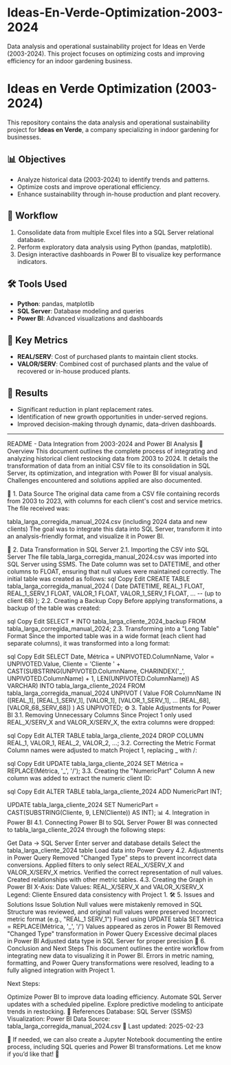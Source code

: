 # Ideas-En-Verde-Optimization-2003-2024
Data analysis and operational sustainability project for Ideas en Verde (2003-2024). This project focuses on optimizing costs and improving efficiency for an indoor gardening business.

# Ideas en Verde Optimization (2003-2024)

This repository contains the data analysis and operational sustainability project for **Ideas en Verde**, a company specializing in indoor gardening for businesses.

## 📊 Objectives
- Analyze historical data (2003-2024) to identify trends and patterns.
- Optimize costs and improve operational efficiency.
- Enhance sustainability through in-house production and plant recovery.

## 🔄 Workflow
1. Consolidate data from multiple Excel files into a SQL Server relational database.
2. Perform exploratory data analysis using Python (pandas, matplotlib).
3. Design interactive dashboards in Power BI to visualize key performance indicators.

## 🛠️ Tools Used
- **Python**: pandas, matplotlib
- **SQL Server**: Database modeling and queries
- **Power BI**: Advanced visualizations and dashboards

## 🌱 Key Metrics
- **REAL/SERV**: Cost of purchased plants to maintain client stocks.
- **VALOR/SERV**: Combined cost of purchased plants and the value of recovered or in-house produced plants.

## 🚀 Results
- Significant reduction in plant replacement rates.
- Identification of new growth opportunities in under-served regions.
- Improved decision-making through dynamic, data-driven dashboards.

-------------------------------------

README - Data Integration from 2003-2024 and Power BI Analysis
📌 Overview
This document outlines the complete process of integrating and analyzing historical client restocking data from 2003 to 2024. It details the transformation of data from an initial CSV file to its consolidation in SQL Server, its optimization, and integration with Power BI for visual analysis. Challenges encountered and solutions applied are also documented.

📂 1. Data Source
The original data came from a CSV file containing records from 2003 to 2023, with columns for each client's cost and service metrics. The file received was:

tabla_larga_corregida_manual_2024.csv (including 2024 data and new clients)
The goal was to integrate this data into SQL Server, transform it into an analysis-friendly format, and visualize it in Power BI.

🔄 2. Data Transformation in SQL Server
2.1. Importing the CSV into SQL Server
The file tabla_larga_corregida_manual_2024.csv was imported into SQL Server using SSMS.
The Date column was set to DATETIME, and other columns to FLOAT, ensuring that null values were maintained correctly.
The initial table was created as follows:
sql
Copy
Edit
CREATE TABLE tabla_larga_corregida_manual_2024 (
    Date DATETIME,
    REAL_1 FLOAT,
    REAL_1_SERV_1 FLOAT,
    VALOR_1 FLOAT,
    VALOR_1_SERV_1 FLOAT,
    ... -- (up to client 68)
);
2.2. Creating a Backup Copy
Before applying transformations, a backup of the table was created:

sql
Copy
Edit
SELECT * INTO tabla_larga_cliente_2024_backup FROM tabla_larga_corregida_manual_2024;
2.3. Transforming into a "Long Table" Format
Since the imported table was in a wide format (each client had separate columns), it was transformed into a long format:

sql
Copy
Edit
SELECT Date,
       Métrica = UNPIVOTED.ColumnName,
       Valor = UNPIVOTED.Value,
       Cliente = 'Cliente ' + CAST(SUBSTRING(UNPIVOTED.ColumnName, CHARINDEX('_', UNPIVOTED.ColumnName) + 1, LEN(UNPIVOTED.ColumnName)) AS VARCHAR)
INTO tabla_larga_cliente_2024
FROM tabla_larga_corregida_manual_2024
UNPIVOT (
    Value FOR ColumnName IN ([REAL_1], [REAL_1_SERV_1], [VALOR_1], [VALOR_1_SERV_1], ... [REAL_68], [VALOR_68_SERV_68])
) AS UNPIVOTED;
⚙️ 3. Table Adjustments for Power BI
3.1. Removing Unnecessary Columns
Since Project 1 only used REAL_X/SERV_X and VALOR_X/SERV_X, the extra columns were dropped:

sql
Copy
Edit
ALTER TABLE tabla_larga_cliente_2024
DROP COLUMN REAL_1, VALOR_1, REAL_2, VALOR_2, ...;
3.2. Correcting the Metric Format
Column names were adjusted to match Project 1, replacing _ with /:

sql
Copy
Edit
UPDATE tabla_larga_cliente_2024
SET Métrica = REPLACE(Métrica, '_', '/');
3.3. Creating the "NumericPart" Column
A new column was added to extract the numeric client ID:

sql
Copy
Edit
ALTER TABLE tabla_larga_cliente_2024
ADD NumericPart INT;

UPDATE tabla_larga_cliente_2024
SET NumericPart = CAST(SUBSTRING(Cliente, 9, LEN(Cliente)) AS INT);
📊 4. Integration in Power BI
4.1. Connecting Power BI to SQL Server
Power BI was connected to tabla_larga_cliente_2024 through the following steps:

Get Data → SQL Server
Enter server and database details
Select the tabla_larga_cliente_2024 table
Load data into Power Query
4.2. Adjustments in Power Query
Removed "Changed Type" steps to prevent incorrect data conversions.
Applied filters to only select REAL_X/SERV_X and VALOR_X/SERV_X metrics.
Verified the correct representation of null values.
Created relationships with other metric tables.
4.3. Creating the Graph in Power BI
X-Axis: Date
Values: REAL_X/SERV_X and VALOR_X/SERV_X
Legend: Cliente
Ensured data consistency with Project 1.
🛠️ 5. Issues and Solutions
Issue	Solution
Null values were mistakenly removed in SQL	Structure was reviewed, and original null values were preserved
Incorrect metric format (e.g., "REAL_1 SERV_1")	Fixed using UPDATE tabla SET Métrica = REPLACE(Métrica, '_', '/')
Values appeared as zeros in Power BI	Removed "Changed Type" transformation in Power Query
Excessive decimal places in Power BI	Adjusted data type in SQL Server for proper precision
📌 6. Conclusion and Next Steps
This document outlines the entire workflow from integrating new data to visualizing it in Power BI. Errors in metric naming, formatting, and Power Query transformations were resolved, leading to a fully aligned integration with Project 1.

Next Steps:

Optimize Power BI to improve data loading efficiency.
Automate SQL Server updates with a scheduled pipeline.
Explore predictive modeling to anticipate trends in restocking.
📂 References
Database: SQL Server (SSMS)
Visualization: Power BI
Data Source: tabla_larga_corregida_manual_2024.csv
📌 Last updated: 2025-02-23

🔹 If needed, we can also create a Jupyter Notebook documenting the entire process, including SQL queries and Power BI transformations. Let me know if you’d like that! 🚀














